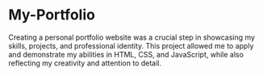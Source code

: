 # My-Portfolio
Creating a personal portfolio website was a crucial step in showcasing my skills, projects, and professional identity. 
This project allowed me to apply and demonstrate my abilities in HTML, CSS, and JavaScript, while also reflecting my creativity and attention to detail.
